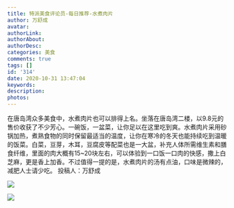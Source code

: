```yaml
---
title: 特派美食评论员-每日推荐-水煮肉片
author: 万舒成
avatar: 
authorLink: 
authorAbout: 
authorDesc: 
categories: 美食
comments: true
tags: []
id: '314'
date: 2020-10-31 13:47:04
keywords:
description:
photos:
---
```


在唐岛湾众多美食中，水煮肉片也可以排得上名。坐落在唐岛湾二楼，以9.8元的售价收获了不少芳心。一碗饭，一盆菜，让你足以在这里吃到爽。水煮肉片采用砂锅加热，煮熟食物的同时保留最适当的温度，让你在寒冷的冬天也能持续吃到温暖的饭菜。白菜，豆芽，木耳，豆腐皮等配菜也是一大盆，补充人体所需维生素和膳食纤维，里面的肉大概有15~20块左右，可以体验到一口饭一口肉的快感，撒上白芝麻，更是香上加香。不过值得一提的是，水煮肉片的汤有点油，口味是微辣的，减肥人士请少吃。 投稿人：万舒成

![](https://cdn.jsdelivr.net/gh/aiupc/drawingbed/img/QQ图片20201031132906.jpg)

![](https://cdn.jsdelivr.net/gh/aiupc/drawingbed/img/QQ图片20201024121314-e1603513297871.jpg)